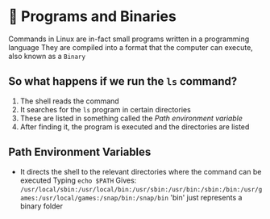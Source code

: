 # 📁 Programs and Binaries

Commands in Linux are in-fact small programs written in a programming language
They are compiled into a format that the computer can execute, also known as a `Binary`

## So what happens if we run the `ls` command?
1. The shell reads the command
2. It searches for the `ls` program in certain directories
3. These are listed in something called the *Path environment variable*
4. After finding it, the program is executed and the directories are listed

## Path Environment Variables
- It directs the shell to the relevant directories where the command can be executed
Typing `echo $PATH`
Gives: `/usr/local/sbin:/usr/local/bin:/usr/sbin:/usr/bin:/sbin:/bin:/usr/games:/usr/local/games:/snap/bin:/snap/bin`
'bin' just represents a binary folder


